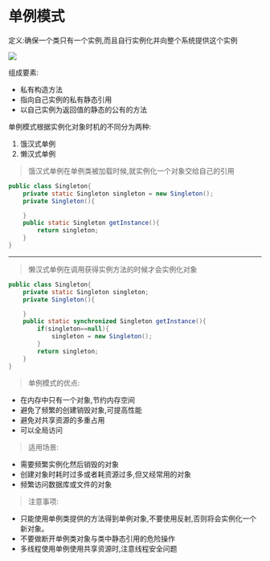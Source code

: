 # 单例模式
定义:确保一个类只有一个实例,而且自行实例化并向整个系统提供这个实例

![](http://ww1.sinaimg.cn/large/006rAlqhly1g0u9835ms0j307w0423yl.jpg)

组成要素:
- 私有构造方法
- 指向自己实例的私有静态引用
- 以自己实例为返回值的静态的公有的方法

单例模式根据实例化对象时机的不同分为两种:
1. 饿汉式单例
2. 懒汉式单例

> 饿汉式单例在单例类被加载时候,就实例化一个对象交给自己的引用

```java
public class Singleton{
    private static Singleton singleton = new Singleton();
    private Singleton(){

    }
    public static Singleton getInstance(){
        return singleton;
    }
}
```
----

> 懒汉式单例在调用获得实例方法的时候才会实例化对象

```java
public class Singleton{
    private static Singleton singleton;
    private Singleton(){

    }
    public static synchronized Singleton getInstance(){
        if(singleton==null){
            singleton = new Singleton();
        }
        return singleton;
    }
}
```

> 单例模式的优点:
- 在内存中只有一个对象,节约内存空间
- 避免了频繁的创建销毁对象,可提高性能
- 避免对共享资源的多重占用
- 可以全局访问

> 适用场景:
- 需要频繁实例化然后销毁的对象
- 创建对象时耗时过多或者耗资源过多,但又经常用的对象
- 频繁访问数据库或文件的对象

> 注意事项:
- 只能使用单例类提供的方法得到单例对象,不要使用反射,否则将会实例化一个新对象。
- 不要做断开单例类对象与类中静态引用的危险操作
- 多线程使用单例使用共享资源时,注意线程安全问题

